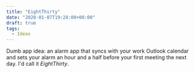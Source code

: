 ```yaml
---
title: "EightThirty"
date: "2020-01-07T19:28:00+00:00"
draft: true
tags:
  - Ideas
---
```


Dumb app idea: an alarm app that syncs with your work Outlook calendar and sets your alarm an hour and a half before your first meeting the next day.
I'd call it *EightThirty*.